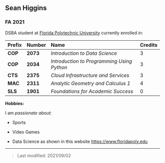 ## Sean Higgins

### FA 2021 

DSBA student at [Florida Polytechnic University](https://www.floridapoly.edu) currently enrolled in: 

| Prefix   | Number   | Name                                       | Credits   |
| :--------| :--------| :------------------------------------------| :---------|
|**COP**   |**2073**  | _Introduction to Data Science_             |3          |
|**COP**   |**2034**  | _Introduction to Programming Using Python_ |3          |
|**CTS**   |**2375**  | _Cloud Infrastructure and Services_        |3          |
|**MAC**   |**2311**  | _Analytic Geometry and Calculus 1_         |4          |
|**SLS**   |**1901**  | _Foundations for Academic Success_         |0          |


**Hobbies:**

I am _passionate about_: 

- Sports

- Video Games

- Data Science as shown in this website <https://www.floridapoly.edu>

***

> Last modified: 2021/09/02